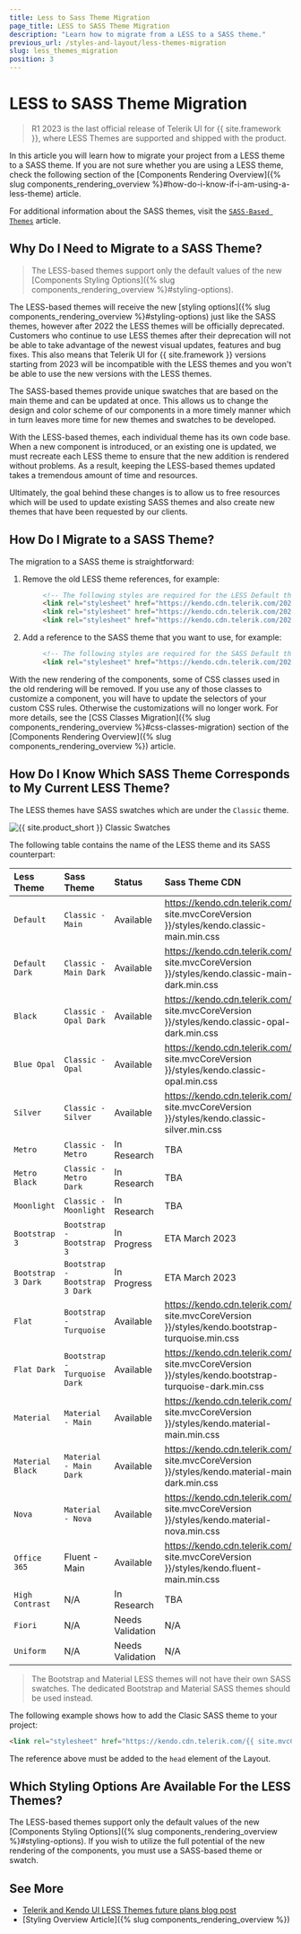 ```yaml
---
title: Less to Sass Theme Migration
page_title: LESS to SASS Theme Migration
description: "Learn how to migrate from a LESS to a SASS theme."
previous_url: /styles-and-layout/less-themes-migration
slug: less_themes_migration
position: 3
---
```


# LESS to SASS Theme Migration

> R1 2023 is the last official release of Telerik UI for {{ site.framework }}, where LESS Themes are supported and shipped with the product.

In this article you will learn how to migrate your project from a LESS theme to a SASS theme. If you are not sure whether you are using a LESS theme, check the following section of the [Components Rendering Overview]({% slug components_rendering_overview %}#how-do-i-know-if-i-am-using-a-less-theme) article.

For additional information about the SASS themes, visit the [`SASS-Based Themes`](https://docs.telerik.com/kendo-ui/styles-and-layout/sass-themes) article.

## Why Do I Need to Migrate to a SASS Theme?

> The LESS-based themes support only the default values of the new [Components Styling Options]({% slug components_rendering_overview %}#styling-options).

The LESS-based themes will receive the new [styling options]({% slug components_rendering_overview %}#styling-options) just like the SASS themes, however after 2022 the LESS themes will be officially deprecated. Customers who continue to use LESS themes after their deprecation will not be able to take advantage of the newest visual updates, features and bug fixes. This also means that Telerik UI for {{ site.framework }} versions starting from 2023 will be incompatible with the LESS themes and you won't be able to use the new versions with the LESS themes.

The SASS-based themes provide unique swatches that are based on the main theme and can be updated at once. This allows us to change the design and color scheme of our components in a more timely manner which in turn leaves more time for new themes and swatches to be developed.

With the LESS-based themes, each individual theme has its own code base. When a new component is introduced, or an existing one is updated, we must recreate each LESS theme to ensure that the new addition is rendered without problems. As a result, keeping the LESS-based themes updated takes a tremendous amount of time and resources.

Ultimately, the goal behind these changes is to allow us to free resources which will be used to update existing SASS themes and also create new themes that have been requested by our clients.

## How Do I Migrate to a SASS Theme?

The migration to a SASS theme is straightforward:

1. Remove the old LESS theme references, for example:

   ```html
        <!-- The following styles are required for the LESS Default theme. -->
        <link rel="stylesheet" href="https://kendo.cdn.telerik.com/2021.3.1207/styles/kendo.common.min.css" />
        <link rel="stylesheet" href="https://kendo.cdn.telerik.com/2021.3.1207/styles/kendo.default.min.css" />
        <link rel="stylesheet" href="https://kendo.cdn.telerik.com/2021.3.1207/styles/kendo.default.mobile.min.css" />
   ```

1. Add a reference to the SASS theme that you want to use, for example:

   ```html
        <!-- The following styles are required for the SASS Default theme. -->
        <link rel="stylesheet" href="https://kendo.cdn.telerik.com/2021.3.1207/styles/kendo.default-main.min.css" />
   ```

With the new rendering of the components, some of CSS classes used in the old rendering will be removed. If you use any of those classes to customize a component, you will have to update the selectors of your custom CSS rules. Otherwise the customizations will no longer work. For more details, see the [CSS Classes Migration]({% slug components_rendering_overview %}#css-classes-migration) section of the [Components Rendering Overview]({% slug components_rendering_overview %}) article.

## How Do I Know Which SASS Theme Corresponds to My Current LESS Theme?

The LESS themes have SASS swatches which are under the `Classic` theme.

![{{ site.product_short }} Classic Swatches](images/theme-builder-classic-swatches.png)

The following table contains the name of the LESS theme and its SASS counterpart:

| Less Theme   | Sass Theme | Status | Sass Theme CDN
|:---         |:---        |:---        |:---
| `Default` | `Classic - Main` | Available | https://kendo.cdn.telerik.com/{{ site.mvcCoreVersion }}/styles/kendo.classic-main.min.css |
| `Default Dark` | `Classic - Main Dark` | Available | https://kendo.cdn.telerik.com/{{ site.mvcCoreVersion }}/styles/kendo.classic-main-dark.min.css |
| `Black` | `Classic - Opal Dark` | Available | https://kendo.cdn.telerik.com/{{ site.mvcCoreVersion }}/styles/kendo.classic-opal-dark.min.css |
| `Blue Opal` | `Classic - Opal` | Available | https://kendo.cdn.telerik.com/{{ site.mvcCoreVersion }}/styles/kendo.classic-opal.min.css |
| `Silver` | `Classic - Silver` | Available | https://kendo.cdn.telerik.com/{{ site.mvcCoreVersion }}/styles/kendo.classic-silver.min.css |
| `Metro` | `Classic - Metro` | In Research | TBA |
| `Metro Black` | `Classic - Metro Dark` | In Research | TBA |
| `Moonlight` | `Classic - Moonlight` | In Research | TBA |
| `Bootstrap 3` | `Bootstrap - Bootstrap 3` | In Progress | ETA March 2023 |
| `Bootstrap 3 Dark` | `Bootstrap - Bootstrap 3 Dark` | In Progress | ETA March 2023 |
| `Flat` | `Bootstrap - Turquoise` | Available | https://kendo.cdn.telerik.com/{{ site.mvcCoreVersion }}/styles/kendo.bootstrap-turquoise.min.css |
| `Flat Dark` | `Bootstrap - Turquoise Dark` | Available | https://kendo.cdn.telerik.com/{{ site.mvcCoreVersion }}/styles/kendo.bootstrap-turquoise-dark.min.css |
| `Material` | `Material - Main` | Available | https://kendo.cdn.telerik.com/{{ site.mvcCoreVersion }}/styles/kendo.material-main.min.css |
| `Material Black` | `Material - Main Dark` | Available | https://kendo.cdn.telerik.com/{{ site.mvcCoreVersion }}/styles/kendo.material-main-dark.min.css|
| `Nova` | `Material - Nova` | Available | https://kendo.cdn.telerik.com/{{ site.mvcCoreVersion }}/styles/kendo.material-nova.min.css |
| `Office 365` | Fluent - Main | Available | https://kendo.cdn.telerik.com/{{ site.mvcCoreVersion }}/styles/kendo.fluent-main.min.css |
| `High Contrast` | N/A | In Research | TBA |
| `Fiori` | N/A | Needs Validation | N/A |
| `Uniform` | N/A | Needs Validation | N/A |

> The Bootstrap and Material LESS themes will not have their own SASS swatches. The dedicated Bootstrap and Material SASS themes should be used instead.

The following example shows how to add the Clasic SASS theme to your project:

```html
<link rel="stylesheet" href="https://kendo.cdn.telerik.com/{{ site.mvcCoreVersion }}/styles/kendo.classic-main.min.css" /> 
```

The reference above must be added to the `head` element of the Layout.

## Which Styling Options Are Available For the LESS Themes?

The LESS-based themes support only the default values of the new [Components Styling Options]({% slug components_rendering_overview %}#styling-options). If you wish to utilize the full potential of the new rendering of the components, you must use a SASS-based theme or swatch.

## See More

* [Telerik and Kendo UI LESS Themes future plans blog post](https://www.telerik.com/blogs/future-plans-telerik-kendo-ui-less-themes)
* [Styling Overview Article]({% slug components_rendering_overview %})
